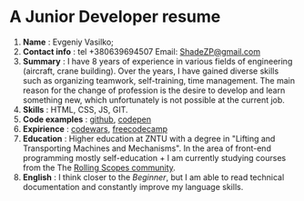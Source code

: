 # A Junior Developer resume #

1. **Name** : Evgeniy Vasilko;
2. **Contact info** : tel +380639694507
Email: ShadeZP@gmail.com
3. **Summary** : I have 8 years of experience in various fields of engineering (aircraft, crane building). Over the years, I have gained diverse skills such as organizing teamwork, self-training, time management. The main reason for the change of profession is the desire to develop and learn something new, which unfortunately is not possible at the current job.
4. **Skills** : HTML, CSS, JS, GIT.
5. **Code examples** : [github](https://github.com/ShadeZP "my github"), [codepen](https://codepen.io/shadezp "my codepen")
6. **Expirience** : [codewars](https://www.codewars.com/users/ShadeZP "my codewars"), [freecodecamp](https://www.freecodecamp.org/shadezp "my freecodecamp")
7. **Education** : Higher education at ZNTU with a degree in "Lifting and Transporting Machines and Mechanisms". In the area of front-end programming mostly self-education + I am currently studying courses from the The  [Rolling Scopes community](https://rs.school/js/ "top webinar").
8. **English** : I think closer to the *Beginner*, but I am able to read technical documentation and constantly improve my language skills.